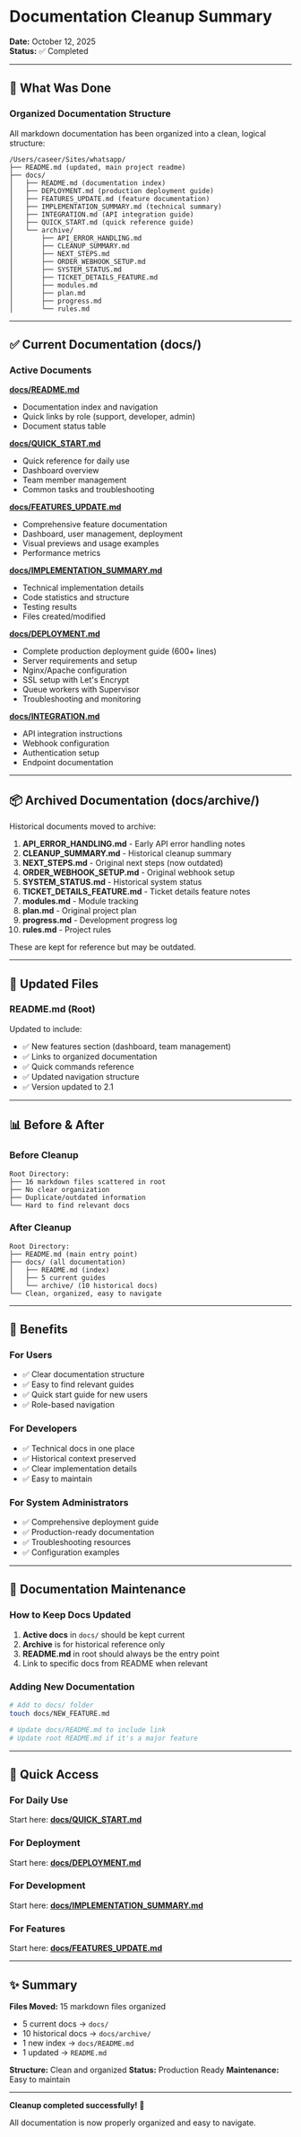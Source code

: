 # Documentation Cleanup Summary

**Date:** October 12, 2025  
**Status:** ✅ Completed

---

## 📁 What Was Done

### Organized Documentation Structure

All markdown documentation has been organized into a clean, logical structure:

```
/Users/caseer/Sites/whatsapp/
├── README.md (updated, main project readme)
├── docs/
│   ├── README.md (documentation index)
│   ├── DEPLOYMENT.md (production deployment guide)
│   ├── FEATURES_UPDATE.md (feature documentation)
│   ├── IMPLEMENTATION_SUMMARY.md (technical summary)
│   ├── INTEGRATION.md (API integration guide)
│   ├── QUICK_START.md (quick reference guide)
│   └── archive/
│       ├── API_ERROR_HANDLING.md
│       ├── CLEANUP_SUMMARY.md
│       ├── NEXT_STEPS.md
│       ├── ORDER_WEBHOOK_SETUP.md
│       ├── SYSTEM_STATUS.md
│       ├── TICKET_DETAILS_FEATURE.md
│       ├── modules.md
│       ├── plan.md
│       ├── progress.md
│       └── rules.md
```

---

## ✅ Current Documentation (docs/)

### Active Documents

**[docs/README.md](docs/README.md)**
- Documentation index and navigation
- Quick links by role (support, developer, admin)
- Document status table

**[docs/QUICK_START.md](docs/QUICK_START.md)**
- Quick reference for daily use
- Dashboard overview
- Team member management
- Common tasks and troubleshooting

**[docs/FEATURES_UPDATE.md](docs/FEATURES_UPDATE.md)**
- Comprehensive feature documentation
- Dashboard, user management, deployment
- Visual previews and usage examples
- Performance metrics

**[docs/IMPLEMENTATION_SUMMARY.md](docs/IMPLEMENTATION_SUMMARY.md)**
- Technical implementation details
- Code statistics and structure
- Testing results
- Files created/modified

**[docs/DEPLOYMENT.md](docs/DEPLOYMENT.md)**
- Complete production deployment guide (600+ lines)
- Server requirements and setup
- Nginx/Apache configuration
- SSL setup with Let's Encrypt
- Queue workers with Supervisor
- Troubleshooting and monitoring

**[docs/INTEGRATION.md](docs/INTEGRATION.md)**
- API integration instructions
- Webhook configuration
- Authentication setup
- Endpoint documentation

---

## 📦 Archived Documentation (docs/archive/)

Historical documents moved to archive:

1. **API_ERROR_HANDLING.md** - Early API error handling notes
2. **CLEANUP_SUMMARY.md** - Historical cleanup summary
3. **NEXT_STEPS.md** - Original next steps (now outdated)
4. **ORDER_WEBHOOK_SETUP.md** - Original webhook setup
5. **SYSTEM_STATUS.md** - Historical system status
6. **TICKET_DETAILS_FEATURE.md** - Ticket details feature notes
7. **modules.md** - Module tracking
8. **plan.md** - Original project plan
9. **progress.md** - Development progress log
10. **rules.md** - Project rules

These are kept for reference but may be outdated.

---

## 🔄 Updated Files

### README.md (Root)

Updated to include:
- ✅ New features section (dashboard, team management)
- ✅ Links to organized documentation
- ✅ Quick commands reference
- ✅ Updated navigation structure
- ✅ Version updated to 2.1

---

## 📊 Before & After

### Before Cleanup
```
Root Directory:
├── 16 markdown files scattered in root
├── No clear organization
├── Duplicate/outdated information
└── Hard to find relevant docs
```

### After Cleanup
```
Root Directory:
├── README.md (main entry point)
├── docs/ (all documentation)
│   ├── README.md (index)
│   ├── 5 current guides
│   └── archive/ (10 historical docs)
└── Clean, organized, easy to navigate
```

---

## 🎯 Benefits

### For Users
- ✅ Clear documentation structure
- ✅ Easy to find relevant guides
- ✅ Quick start guide for new users
- ✅ Role-based navigation

### For Developers
- ✅ Technical docs in one place
- ✅ Historical context preserved
- ✅ Clear implementation details
- ✅ Easy to maintain

### For System Administrators
- ✅ Comprehensive deployment guide
- ✅ Production-ready documentation
- ✅ Troubleshooting resources
- ✅ Configuration examples

---

## 📝 Documentation Maintenance

### How to Keep Docs Updated

1. **Active docs** in `docs/` should be kept current
2. **Archive** is for historical reference only
3. **README.md** in root should always be the entry point
4. Link to specific docs from README when relevant

### Adding New Documentation

```bash
# Add to docs/ folder
touch docs/NEW_FEATURE.md

# Update docs/README.md to include link
# Update root README.md if it's a major feature
```

---

## 🚀 Quick Access

### For Daily Use
Start here: **[docs/QUICK_START.md](docs/QUICK_START.md)**

### For Deployment
Start here: **[docs/DEPLOYMENT.md](docs/DEPLOYMENT.md)**

### For Development
Start here: **[docs/IMPLEMENTATION_SUMMARY.md](docs/IMPLEMENTATION_SUMMARY.md)**

### For Features
Start here: **[docs/FEATURES_UPDATE.md](docs/FEATURES_UPDATE.md)**

---

## ✨ Summary

**Files Moved:** 15 markdown files organized
- 5 current docs → `docs/`
- 10 historical docs → `docs/archive/`
- 1 new index → `docs/README.md`
- 1 updated → `README.md`

**Structure:** Clean and organized
**Status:** Production Ready
**Maintenance:** Easy to maintain

---

**Cleanup completed successfully! 🎉**

All documentation is now properly organized and easy to navigate.
